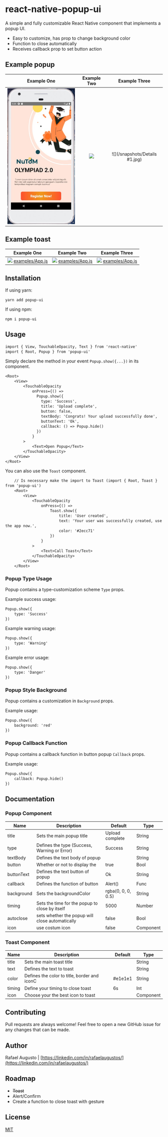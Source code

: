# react-native-popup-ui

A simple and fully customizable React Native component that implements a popup UI.

- Easy to customize, has prop to change background color
- Function to close automatically
- Receives callback prop to set button action

## Example popup

|                          Example One                          |                          Example Two                          |                         Example Three                         |
| :-----------------------------------------------------------: | :-----------------------------------------------------------: | :-----------------------------------------------------------: |
![](/snapshots/Home.jpg)| ![](/snapshots/AppForm.jpg)| ![](/snapshots/Details #1.jpg)| 


## Example toast

|                          Example One                          |                          Example Two                          |                         Example Three                         |
| :-----------------------------------------------------------: | :-----------------------------------------------------------: | :-----------------------------------------------------------: |
| ![](assets/toast-01.gif) [examples/App.js](examples/App.js) | ![](assets/toast-02.gif) [examples/App.js](examples/App.js) | ![](assets/toast-03.gif) [examples/App.js](examples/App.js) |

## Installation

If using yarn:

```
yarn add popup-ui
```

If using npm:

```
npm i popup-ui
```

## Usage

```
import { View, TouchableOpacity, Text } from 'react-native'
import { Root, Popup } from 'popup-ui'
```

Simply declare the method in your event `Popup.show({...})` in its component.

```
<Root>
    <View>
        <TouchableOpacity
            onPress={() =>
              Popup.show({
                type: 'Success',
                title: 'Upload complete',
                button: false,
                textBody: 'Congrats! Your upload successfully done',
                buttonText: 'Ok',
                callback: () => Popup.hide()
              })
            }
        >
            <Text>Open Popup</Text>
        </TouchableOpacity>
    </View>
</Root>
```

You can also use the `Toast` component.

```
    // Is necessary make the import to Toast (import { Root, Toast } from 'popup-ui')
    <Root>
        <View>
            <TouchableOpacity
                onPress={() => 
                    Toast.show({
                        title: 'User created',
                        text: 'Your user was successfully created, use the app now.',
                        color: '#2ecc71'
                    })
                }
            >
                <Text>Call Toast</Text>
            </TouchableOpacity>
        </View>
    </Root>
```

### Popup Type Usage

Popup contains a type-customization scheme `Type` props.

Example success usage:

```
Popup.show({
    type: 'Success'
})
```

Example warning usage:

```
Popup.show({
    type: 'Warning'
})
```

Example error usage:

```
Popup.show({
    type: 'Danger'
})
```

### Popup Style Background

Popup contains a customization in `Background` props.

Example usage:

```
Popup.show({
    background: 'red'
})
```

### Popup Callback Function

Popup contains a callback function in button popup `Callback` props.

Example usage:

```
Popup.show({
    callback: Popup.hide()
})
```


## Documentation

### Popup Component

| Name       | Description                                     | Default            | Type        |
| ---------- | ----------------------------------------------- | ------------------ | ----------- |
| title      | Sets the main popup title                       | Upload complete    | String      |
| type       | Defines the type (Success, Warning or Error)    | Success            | String      |
| textBody   | Defines the text body of popup                  |                    | String      |
| button     | Whether or not to display the                   | true               | Bool        |
| buttonText | Defines the text button of popup                | Ok                 | String      |
| callback   | Defines the function of button                  | Alert()            | Func        |
| background | Sets the backgroundColor                        | rgba(0, 0, 0, 0.5) | String      |
| timing     | Sets the time for the popup to close by itself  | 5000               | Number      |
| autoclose  | sets whether the popup will close automatically | false              | Bool        |
| icon       | use costum icon                                 | false              | Component   |


### Toast Component

| Name       | Description                                     | Default            | Type      |
| ---------- | ----------------------------------------------- | ------------------ | --------- |
| title      | Sets the main toast title                       |                    | String    |
| text       | Defines the text to toast                       |                    | String    |
| color      | Defines the color to title, border and iconC    | #e1e1e1            | String    |
| timing     | Define your timing to close toast               | 6s                 | Int       |
| icon       | Choose your the best icon to toast              |                    | Component |

## Contributing

Pull requests are always welcome! Feel free to open a new GitHub issue for any changes that can be made.

## Author

Rafael Augusto | [https://linkedin.com/in/rafaelaugustos/](https://linkedin.com/in/rafaelaugustos/)

## Roadmap
- <s>Toast</s>
- Alert/Confirm
- Create a function to close toast with gesture


## License

[MIT](./LICENSE)
